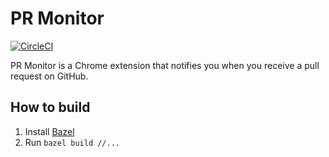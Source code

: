 # PR Monitor

[![CircleCI](https://circleci.com/gh/zenclabs/prmonitor.svg?style=svg)](https://circleci.com/gh/zenclabs/prmonitor)

PR Monitor is a Chrome extension that notifies you when you receive a pull request on GitHub.

## How to build

1. Install [Bazel](https://bazel.build)
2. Run `bazel build //...`
